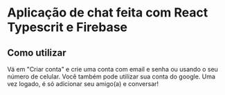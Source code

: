 # Aplicação de chat feita com React Typescrit e Firebase

## Como utilizar
Vá em "Criar conta" e crie uma conta com email e senha ou usando o seu número de celular. Você também pode utilizar sua conta do google. Uma vez logado, é só adicionar seu amigo(a) e conversar!